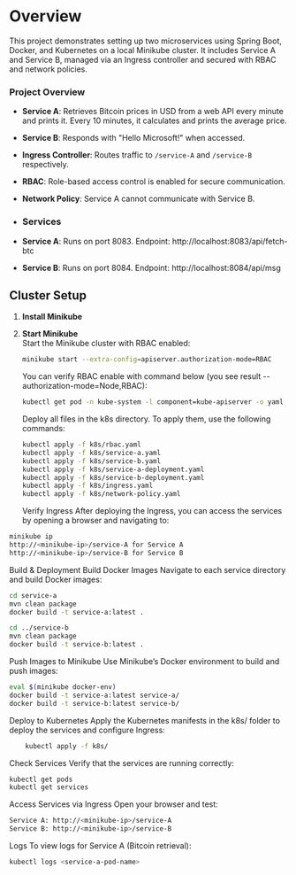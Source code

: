 # Overview
This project demonstrates setting up two microservices using Spring Boot, Docker, and Kubernetes on a local Minikube cluster. It includes Service A and Service B, managed via an Ingress controller and secured with RBAC and network policies.

### Project Overview
- **Service A**: Retrieves Bitcoin prices in USD from a web API every minute and prints it. Every 10 minutes, it calculates and prints the average price.
- **Service B**: Responds with "Hello Microsoft!" when accessed.
- **Ingress Controller**: Routes traffic to `/service-A` and `/service-B` respectively.
- **RBAC**: Role-based access control is enabled for secure communication.
- **Network Policy**: Service A cannot communicate with Service B.

- ### Services
- **Service A**: Runs on port 8083. Endpoint: http://localhost:8083/api/fetch-btc
- **Service B**: Runs on port 8084. Endpoint: http://localhost:8084/api/msg

## Cluster Setup

1. **Install Minikube**  
2. **Start Minikube**  
   Start the Minikube cluster with RBAC enabled:

   ```bash
   minikube start --extra-config=apiserver.authorization-mode=RBAC
   ```
   You can verify RBAC enable with command below (you see result --authorization-mode=Node,RBAC):
   ```bash
   kubectl get pod -n kube-system -l component=kube-apiserver -o yaml | Select-String authorization-mode
   ```
   
   Deploy all files in the k8s directory. To apply them, use the following commands:
   
   ```bash
   kubectl apply -f k8s/rbac.yaml
   kubectl apply -f k8s/service-a.yaml
   kubectl apply -f k8s/service-b.yaml
   kubectl apply -f k8s/service-a-deployment.yaml
   kubectl apply -f k8s/service-b-deployment.yaml
   kubectl apply -f k8s/ingress.yaml
   kubectl apply -f k8s/network-policy.yaml
   ```

   Verify Ingress After deploying the Ingress, you can access the services by opening a browser and navigating to:
  ```bash
  minikube ip
  http://<minikube-ip>/service-A for Service A   
  http://<minikube-ip>/service-B for Service B
  ```

  Build & Deployment
  Build Docker Images Navigate to each service directory and build Docker images:
  ```bash
  cd service-a
  mvn clean package
  docker build -t service-a:latest .
  ```

  ```bash
  cd ../service-b
  mvn clean package
  docker build -t service-b:latest .
  ```

Push Images to Minikube Use Minikube’s Docker environment to build and push images:

 ```bash
eval $(minikube docker-env)
docker build -t service-a:latest service-a/
docker build -t service-b:latest service-b/
```
Deploy to Kubernetes Apply the Kubernetes manifests in the k8s/ folder to deploy the services and configure Ingress:

```bash
    kubectl apply -f k8s/
```


Check Services
Verify that the services are running correctly:

```bash
kubectl get pods
kubectl get services
```

Access Services via Ingress
Open your browser and test:

```bash
Service A: http://<minikube-ip>/service-A
Service B: http://<minikube-ip>/service-B
```
Logs
To view logs for Service A (Bitcoin retrieval):

```bash
kubectl logs <service-a-pod-name>
```







  


